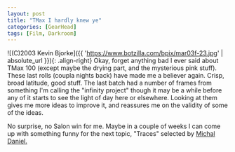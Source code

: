 ```yaml
---
layout: post
title: "TMax I hardly knew ye"
categories: [GearHead]
tags: [Film, Darkroom]
---
```



![(C)2003 Kevin Bjorke]({{ 'https://www.botzilla.com/bpix/mar03f-23.jpg' | absolute_url }}){: .align-right}
Okay, forget anything bad I ever said about TMax 100 (except maybe the drying part, and the mysterious pink stuff). These last rolls (coupla nights back) have made me a believer again. Crisp, broad latitude, good stuff. The last batch had a number of frames from something I'm calling the "infinity project" though it may be a while before any of it starts to see the light of day here or elsewhere. Looking at them gives me more ideas to improve it, and reassures me on the validity of some of the ideas.

No surprise, no Salon win for me. Maybe in a couple of weeks I can come up with something funny for the next topic, "Traces" selected by <a href="http://www.proofsheet.com/">Michal Daniel.</a>
<br clear="right">
